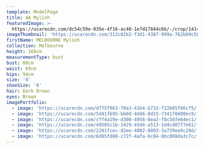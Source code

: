 ```yaml
---
template: ModelPage
title: AA Mylinh
featuredImage: >-
  https://ucarecdn.com/dc54c59e-035e-4f16-ac40-1e7d17844c6b/-/crop/1414x504/0,261/-/preview/
imageThumbnail: 'https://ucarecdn.com/312c02b2-f3d1-4387-999a-762bb9c58775/'
firstName: MELBOURNE Mylinh
collection: Melbourne
height: 168cm
measurementType: bust
bust: 80cm
waist: 69cm
hips: 94cm
size: '8'
shoeSize: '8'
hair: Dark Brown
eyes: Brown
imagePortfolio:
  - image: 'https://ucarecdn.com/d775f963-70a3-41b4-b733-f22b85f66cf5/'
  - image: 'https://ucarecdn.com/5d41f695-bbdd-4d46-8d15-7341f0d00ec9/'
  - image: 'https://ucarecdn.com/cff4a19e-d300-4956-8ea2-f8c58fe64ec1/'
  - image: 'https://ucarecdn.com/49585c1b-3429-45d4-a513-1d4cd87f7e61/'
  - image: 'https://ucarecdn.com/2201fcec-d2ee-4882-8003-3a739ee0c28d/'
  - image: 'https://ucarecdn.com/6d85fd88-c72f-4afa-bc04-8bc008da3c7c/'
---
```


